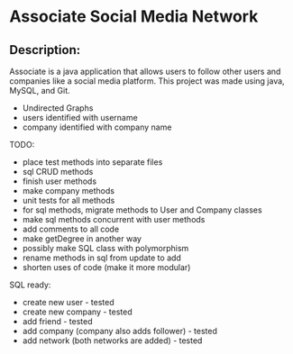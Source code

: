 # Associate Social Media Network

## Description:
Associate is a java application that allows users to follow other
users and companies like a social media platform. This project was
made using java, MySQL, and Git. 

- Undirected Graphs
- users identified with username
- company identified with company name

TODO:
- place test methods into separate files
- sql CRUD methods
- finish user methods
- make company methods
- unit tests for all methods
- for sql methods, migrate methods to User and Company classes
- make sql methods concurrent with user methods
- add comments to all code
- make getDegree in another way
- possibly make SQL class with polymorphism
- rename methods in sql from update to add
- shorten uses of code (make it more modular)

SQL ready:
- create new user - tested
- create new company - tested
- add friend - tested
- add company (company also adds follower) - tested
- add network (both networks are added) - tested